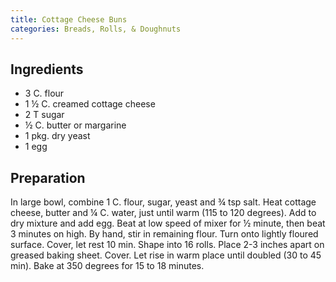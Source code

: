 ```yaml
---
title: Cottage Cheese Buns
categories: Breads, Rolls, & Doughnuts
---
```


## Ingredients

- 3 C. flour
- 1 ½ C. creamed cottage cheese
- 2 T sugar
- ½ C. butter or margarine
- 1 pkg. dry yeast
- 1 egg

## Preparation

In large bowl, combine 1 C. flour, sugar, yeast and ¾ tsp salt.  Heat cottage cheese, butter and ¼ C. water, just until warm (115 to 120 degrees).  Add to dry mixture and add egg.  Beat at low speed of mixer for ½ minute, then beat 3 minutes on high.  By hand, stir in remaining flour.  Turn onto lightly floured surface.  Cover, let rest 10 min.  Shape into 16 rolls.  Place 2-3 inches apart on greased baking sheet.  Cover.  Let rise in warm place until doubled (30 to 45 min).  Bake at 350 degrees for 15 to 18 minutes.

